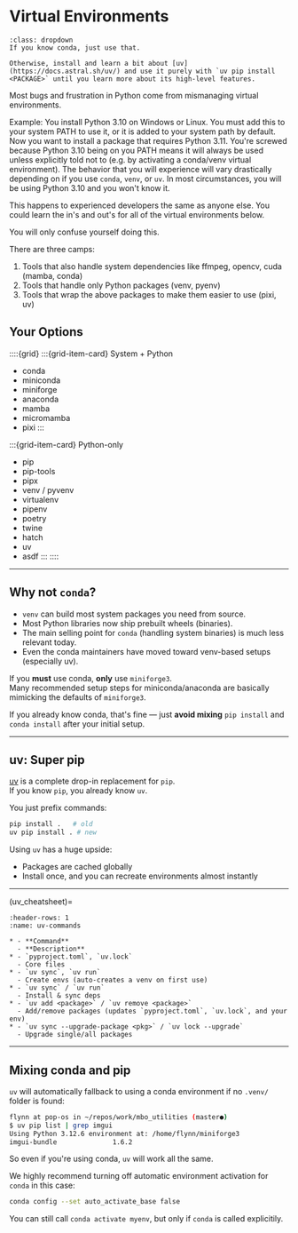 # Virtual Environments

```{admonition} TLDR
:class: dropdown
If you know conda, just use that.

Otherwise, install and learn a bit about [uv](https://docs.astral.sh/uv/) and use it purely with `uv pip install <PACKAGE>` until you learn more about its high-level features.
```

Most bugs and frustration in Python come from mismanaging virtual environments.

Example: You install Python 3.10 on Windows or Linux. You must add this to your system PATH to use it, or it is added to your system path by default.
Now you want to install a package that requires Python 3.11. You're screwed because Python 3.10 being on you PATH means it will always be used unless
explicitly told not to (e.g. by activating a conda/venv virtual environment). The behavior that you will experience will vary drastically depending on if 
you use `conda`, `venv`, or `uv`. In most circumstances, you will be using Python 3.10 and you won't know it.

This happens to experienced developers the same as anyone else. You could learn the in's and out's for all of the virtual environments below.

You will only confuse yourself doing this.

There are three camps:

1. Tools that also handle system dependencies like ffmpeg, opencv, cuda (mamba, conda)
2. Tools that handle only Python packages (venv, pyenv)
3. Tools that wrap the above packages to make them easier to use (pixi, uv)

## Your Options

::::{grid}
:::{grid-item-card} System + Python
- conda
- miniconda
- miniforge
- anaconda
- mamba
- micromamba
- pixi
:::

:::{grid-item-card} Python-only
- pip
- pip-tools
- pipx
- venv / pyvenv
- virtualenv
- pipenv
- poetry
- twine
- hatch
- uv
- asdf
:::
::::

---

## Why not `conda`?

- `venv` can build most system packages you need from source.
- Most Python libraries now ship prebuilt wheels (binaries).
- The main selling point for `conda` (handling system binaries) is much less relevant today.
- Even the conda maintainers have moved toward venv-based setups (especially uv).

If you **must** use conda, **only** use `miniforge3`.  
Many recommended setup steps for miniconda/anaconda are basically mimicking the defaults of `miniforge3`.

If you already know conda, that's fine — just **avoid mixing** `pip install` and `conda install` after your initial setup.

---

## uv: Super pip

[uv](https://docs.astral.sh/uv/) is a complete drop-in replacement for `pip`.  
If you know `pip`, you already know `uv`.

You just prefix commands:

```bash
pip install .   # old
uv pip install . # new
```

Using `uv` has a huge upside:

- Packages are cached globally
- Install once, and you can recreate environments almost instantly

---

(uv_cheatsheet)=
```{list-table} UV CLI Cheatsheet (WIP)
:header-rows: 1
:name: uv-commands

* - **Command**
  - **Description**
* - `pyproject.toml`, `uv.lock`
  - Core files
* - `uv sync`, `uv run`
  - Create envs (auto-creates a venv on first use)
* - `uv sync` / `uv run`
  - Install & sync deps
* - `uv add <package>` / `uv remove <package>`
  - Add/remove packages (updates `pyproject.toml`, `uv.lock`, and your env)
* - `uv sync --upgrade-package <pkg>` / `uv lock --upgrade`
  - Upgrade single/all packages
```

---

## Mixing conda and pip

`uv` will automatically fallback to using a conda environment if no `.venv/` folder is found:

```bash
flynn at pop-os in ~/repos/work/mbo_utilities (master●)
$ uv pip list | grep imgui
Using Python 3.12.6 environment at: /home/flynn/miniforge3
imgui-bundle              1.6.2
```

So even if you're using conda, `uv` will work all the same.

We highly recommend turning off automatic environment activation for `conda` in this case:

``` bash
conda config --set auto_activate_base false
```

You can still call `conda activate myenv`, but only if `conda` is called explicitily.
